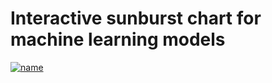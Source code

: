 


<h1>Interactive sunburst chart for machine learning models</h1>



  [![name](https://github.com/Jheel-patel/all-machine-learning-models-sunburst-chart.github.io/blob/823cbda98a037ce3ad7b8e271d506c79cde05b50/Screenshot%202022-03-31%20200337.png)](https://chart-studio.plotly.com/~jheel.jp/1.embed)
